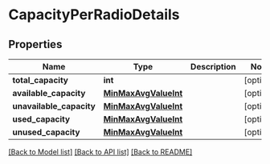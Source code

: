 # CapacityPerRadioDetails

## Properties
Name | Type | Description | Notes
------------ | ------------- | ------------- | -------------
**total_capacity** | **int** |  | [optional] 
**available_capacity** | [**MinMaxAvgValueInt**](MinMaxAvgValueInt.md) |  | [optional] 
**unavailable_capacity** | [**MinMaxAvgValueInt**](MinMaxAvgValueInt.md) |  | [optional] 
**used_capacity** | [**MinMaxAvgValueInt**](MinMaxAvgValueInt.md) |  | [optional] 
**unused_capacity** | [**MinMaxAvgValueInt**](MinMaxAvgValueInt.md) |  | [optional] 

[[Back to Model list]](../README.md#documentation-for-models) [[Back to API list]](../README.md#documentation-for-api-endpoints) [[Back to README]](../README.md)


